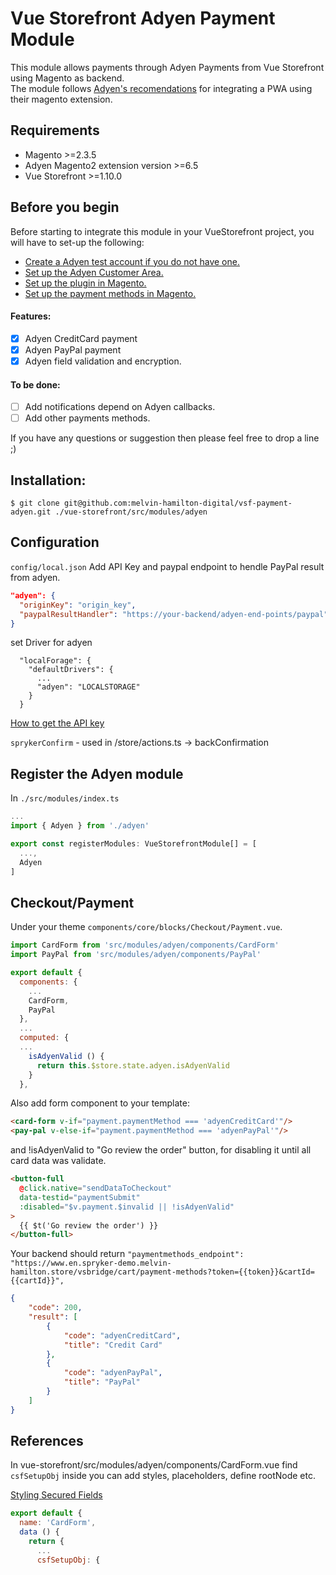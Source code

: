 # Vue Storefront Adyen Payment Module

This module allows payments through Adyen Payments from Vue Storefront using Magento as backend.  
The module follows [Adyen's recomendations](https://docs.adyen.com/plugins/magento-2/magento-pwa-storefront) for integrating a PWA using their magento extension.

## Requirements
- Magento >=2.3.5
- Adyen Magento2 extension version >=6.5
- Vue Storefront >=1.10.0

## Before you begin

Before starting to integrate this module in your VueStorefront project, you will have to set-up the following:
- [Create a Adyen test account if you do not have one.](https://www.adyen.com/)
- [Set up the Adyen Customer Area.](https://docs.adyen.com/plugins/magento-2/set-up-adyen-customer-area)
- [Set up the plugin in Magento.](https://docs.adyen.com/plugins/magento-2/set-up-the-plugin-in-magento)
- [Set up the payment methods in Magento.](https://docs.adyen.com/plugins/magento-2/set-up-the-payment-methods-in-magento)

#### Features:
- [x] Adyen CreditCard payment
- [x] Adyen PayPal payment
- [x] Adyen field validation and encryption.

#### To be done:
- [ ] Add notifications depend on Adyen callbacks.
- [ ] Add other payments methods.

If you have any questions or suggestion then please feel free to drop a line ;)

## Installation:

```shell
$ git clone git@github.com:melvin-hamilton-digital/vsf-payment-adyen.git ./vue-storefront/src/modules/adyen
```

## Configuration
`config/local.json`
Add API Key and paypal endpoint to hendle PayPal result from adyen.
```json
"adyen": {
  "originKey": "origin_key",
  "paypalResultHandler": "https://your-backend/adyen-end-points/paypal"
}
```

set Driver for adyen

```
  "localForage": {
    "defaultDrivers": {
      ...
      "adyen": "LOCALSTORAGE"
    }
  }

```
[How to get the API key](https://docs.adyen.com/developers/user-management/how-to-get-the-api-key)

`sprykerConfirm` - used in /store/actions.ts -> backConfirmation 



## Register the Adyen module

In `./src/modules/index.ts`

```js
...
import { Adyen } from './adyen'

export const registerModules: VueStorefrontModule[] = [
  ...,
  Adyen
]
```

## Checkout/Payment
Under your theme `components/core/blocks/Checkout/Payment.vue`.

```js
import CardForm from 'src/modules/adyen/components/CardForm'
import PayPal from 'src/modules/adyen/components/PayPal'

export default {
  components: {
    ...
    CardForm,
    PayPal
  },
  ...
  computed: {
  ...
    isAdyenValid () {
      return this.$store.state.adyen.isAdyenValid
    }
  },
```

Also add form component to your template:

```html
<card-form v-if="payment.paymentMethod === 'adyenCreditCard'"/>
<pay-pal v-else-if="payment.paymentMethod === 'adyenPayPal'"/>
```
and !isAdyenValid to "Go review the order" button, for disabling it until all card data was validate.
```html
<button-full
  @click.native="sendDataToCheckout"
  data-testid="paymentSubmit"
  :disabled="$v.payment.$invalid || !isAdyenValid"
>
  {{ $t('Go review the order') }}
</button-full>
```

Your backend should return 
`"paymentmethods_endpoint": "https://www.en.spryker-demo.melvin-hamilton.store/vsbridge/cart/payment-methods?token={{token}}&cartId={{cartId}}",`
```json
{
    "code": 200,
    "result": [
        {
            "code": "adyenCreditCard",
            "title": "Credit Card"
        },
        {
            "code": "adyenPayPal",
            "title": "PayPal"
        }
    ]
}
```
## References
In vue-storefront/src/modules/adyen/components/CardForm.vue find `csfSetupObj` inside you can add styles, placeholders, define rootNode etc.

[Styling Secured Fields](https://docs.adyen.com/developers/checkout/api-integration/configure-secured-fields/styling-secured-fields)

```js
export default {
  name: 'CardForm',
  data () {
    return {
      ...
      csfSetupObj: {
```

